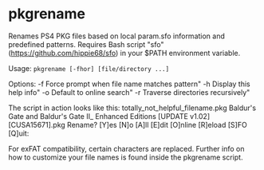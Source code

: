 # pkgrename
Renames PS4 PKG files based on local param.sfo information and predefined patterns.
Requires Bash script "sfo" (https://github.com/hippie68/sfo) in your $PATH environment variable.

Usage: `pkgrename [-fhor] [file/directory ...]`

Options:
  -f  Force prompt when file name matches pattern"
  -h  Display this help info"
  -o  Default to online search"
  -r  Traverse directories recursively"

The script in action looks like this:
    totally_not_helpful_filename.pkg
    Baldur's Gate and Baldur's Gate II_ Enhanced Editions [UPDATE v1.02] [CUSA15671].pkg
    Rename? [Y]es [N]o [A]ll [E]dit [O]nline [R]eload [S]FO [Q]uit: 

For exFAT compatibility, certain characters are replaced.
Further info on how to customize your file names is found inside the pkgrename script.
